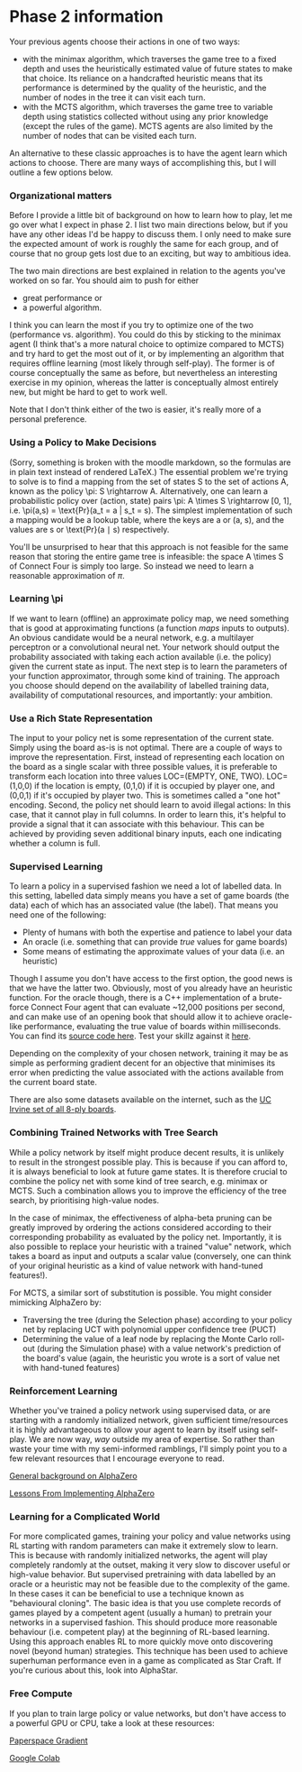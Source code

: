 # Phase 2 information


Your previous agents choose their actions in one of two ways:

- with the minimax algorithm, which traverses the game tree to a fixed depth and uses the heuristically estimated value of future states to make that choice. Its reliance on a handcrafted heuristic means that its performance is determined by the quality of the heuristic, and the number of nodes in the tree it can visit each turn.
- with the MCTS algorithm, which traverses the game tree to variable depth using statistics collected without using any prior knowledge (except the rules of the game). MCTS agents are also limited by the number of nodes that can be visited each turn.

An alternative to these classic approaches is to have the agent learn which actions to choose. There are many ways of accomplishing this, but I will outline a few options below.


###  Organizational matters

Before I provide a little bit of background on how to learn how to play, let me go over what I expect in phase 2. I list two main directions below, but if you have any other ideas I'd be happy to discuss them. I only need to make sure the expected amount of work is roughly the same for each group, and of course that no group gets lost due to an exciting, but way to ambitious idea.

The two main directions are best explained in relation to the agents you've worked on so far. You should aim to push for either

- great performance or
- a powerful algorithm.

I think you can learn the most if you try to optimize one of the two (performance vs. algorithm). You could do this by sticking to the minimax agent (I think that's a more natural choice to optimize compared to MCTS) and try hard to get the most out of it, or by implementing an algorithm that requires offline learning (most likely through self-play). The former is of course conceptually the same as before, but nevertheless an interesting exercise in my opinion, whereas the latter is conceptually almost entirely new, but might be hard to get to work well.

Note that I don't think either of the two is easier, it's really more of a personal preference.


### Using a Policy to Make Decisions

(Sorry, something is broken with the moodle markdown, so the formulas are in plain text instead of rendered LaTeX.) 
The essential problem we're trying to solve is to find a mapping from the set of states S to the set of actions A, known as the policy \pi: S \rightarrow A. Alternatively, one can learn a probabilistic policy over (action, state) pairs \pi: A \times S \rightarrow [0, 1], i.e. \pi(a,s) = \text{Pr}(a_t = a | s_t = s). The simplest implementation of such a mapping would be a lookup table, where the keys are a or (a, s), and the values are s or \text{Pr}(a ∣ s) respectively. 

You'll be unsurprised to hear that this approach is not feasible for the same reason that storing the entire game tree is infeasible: the space A \times S of Connect Four is simply too large. So instead we need to learn a reasonable approximation of $\pi$. 

### Learning \pi

If we want to learn (offline) an approximate policy map, we need something that is good at approximating functions (a function _maps_ inputs to outputs). An obvious candidate would be a neural network, e.g. a multilayer perceptron or a convolutional neural net. Your network should output the probability associated with taking each action available (i.e. the policy) given the current state as input. The next step is to learn the parameters of your function approximator, through some kind of training. The approach you choose should depend on the availability of labelled training data, availability of computational resources, and importantly: your ambition.

### Use a Rich State Representation

The input to your policy net is some representation of the current state. Simply using the board as-is is not optimal. There are a couple of ways to improve the representation. First, instead of representing each location on the board as a single scalar with three possible values, it is preferable to transform each location into three values LOC=(EMPTY, ONE, TWO). LOC=(1,0,0) if the location is empty, (0,1,0) if it is occupied by player one, and (0,0,1) if it's occupied by player two. This is sometimes called a "one hot" encoding. Second, the policy net should learn to avoid illegal actions: In this case, that it cannot play in full columns. In order to learn this, it's helpful to provide a signal that it can associate with this behaviour. This can be achieved by providing seven additional binary inputs, each one indicating whether a column is full.

### Supervised Learning

To learn a policy in a supervised fashion we need a lot of labelled data. In this setting, labelled data simply means you have a set of game boards (the data) each of which has an associated value (the label). That means you need one of the following:

 * Plenty of humans with both the expertise and patience to label your data
 * An oracle (i.e. something that can provide _true_ values for game boards)
 * Some means of estimating the approximate values of your data (i.e. an heuristic)

Though I assume you don't have access to the first option, the good news is that we have the latter two. Obviously, most of you already have an heuristic function. For the oracle though, there is a C++ implementation of a brute-force Connect Four agent that can evaluate \~12,000 positions per second, and can make use of an opening book that should allow it to achieve oracle-like performance, evaluating the true value of boards within milliseconds. You can find its [source code here](https://github.com/PascalPons/connect4). Test your skillz against it [here](https://connect4.gamesolver.org/).

Depending on the complexity of your chosen network, training it may be as simple as performing gradient decent for an objective that minimises its error when predicting the value associated with the actions available from the current board state.

There are also some datasets available on the internet, such as the [UC Irvine set of all 8-ply boards](https://archive.ics.uci.edu/ml/datasets/Connect-4).

### Combining Trained Networks with Tree Search

While a policy network by itself might produce decent results, it is unlikely to result in the strongest possible play. This is because if you can afford to, it is always beneficial to look at future game states. It is therefore crucial to combine the policy net with some kind of tree search, e.g. minimax or MCTS. Such a combination allows you to improve the efficiency of the tree search, by prioritising high-value nodes. 

In the case of minimax, the effectiveness of alpha-beta pruning can be greatly improved by ordering the actions considered according to their corresponding probability as evaluated by the policy net. Importantly, it is also possible to replace your heuristic with a trained "value" network, which takes a board as input and outputs a scalar value (conversely, one can think of your original heuristic as a kind of value network with hand-tuned features!).

For MCTS, a similar sort of substitution is possible. You might consider mimicking AlphaZero by:

 * Traversing the tree (during the Selection phase) according to your policy net by replacing UCT with polynomial upper confidence tree (PUCT)
 * Determining the value of a leaf node by replacing the Monte Carlo roll-out (during the Simulation phase) with a value network's prediction of the board's value (again, the heuristic you wrote is a sort of value net with hand-tuned features)

### Reinforcement Learning

Whether you've trained a policy network using supervised data, or are starting with a randomly initialized network, given sufficient time/resources it is highly advantageous to allow your agent to learn by itself using self-play. We are now way, _way_ outside my area of expertise. So rather than waste your time with my semi-informed ramblings, I'll simply point you to a few relevant resources that I encourage everyone to read.

[General background on AlphaZero](https://towardsdatascience.com/alphazero-chess-how-it-works-what-sets-it-apart-and-what-it-can-tell-us-4ab3d2d08867)

[Lessons From Implementing AlphaZero](https://medium.com/oracledevs/lessons-from-implementing-alphazero-7e36e9054191)

### Learning for a Complicated World

For more complicated games, training your policy and value networks using RL starting with random parameters can make it extremely slow to learn. This is because with randomly initialized networks, the agent will play completely randomly at the outset, making it very slow to discover useful or high-value behavior. But supervised pretraining with data labelled by an oracle or a heuristic may not be feasible due to the complexity of the game. In these cases it can be beneficial to use a technique known as "behavioural cloning". The basic idea is that you use complete records of games played by a competent agent (usually a human) to pretrain your networks in a supervised fashion. This should produce more reasonable behaviour (i.e. competent play) at the beginning of RL-based learning. Using this approach enables RL to more quickly move onto discovering novel (beyond human) strategies. This technique has been used to achieve superhuman performance even in a game as complicated as Star Craft. If you're curious about this, look into AlphaStar.

### Free Compute

If you plan to train large policy or value networks, but don't have access to a powerful GPU or CPU, take a look at these resources:

[Paperspace Gradient](https://gradient.paperspace.com/)

[Google Colab](https://colab.research.google.com/)
